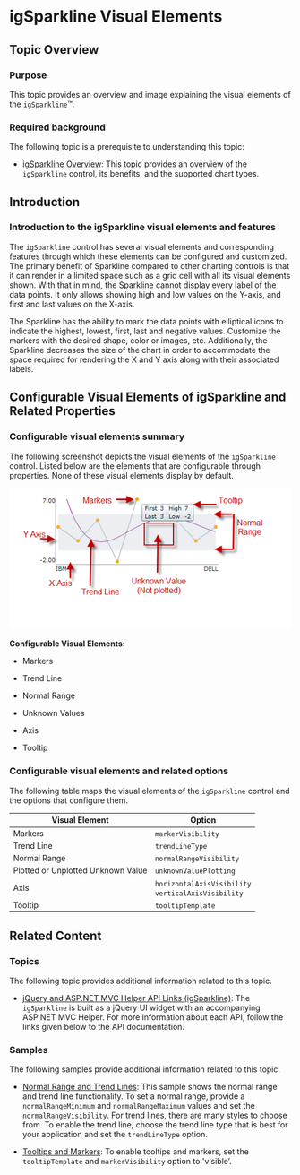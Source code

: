 ﻿<!--
|metadata|
{
    "fileName": "igsparkline-visual-elements",
    "controlName": "igSparkline",
    "tags": ["Charting","Data Binding","Styling"]
}
|metadata|
-->

# igSparkline Visual Elements



## Topic Overview
### Purpose

This topic provides an overview and image explaining the visual elements of the [`igSparkline`](%%jQueryApiUrl%%/ui.igSparkline.html)™.

### Required background

The following topic is a prerequisite to understanding this topic:

- [igSparkline Overview](igSparkline-Overview.html): This topic provides an overview of the `igSparkline` control, its benefits, and the supported chart types.


## Introduction
### Introduction to the igSparkline visual elements and features

The `igSparkline` control has several visual elements and corresponding features through which these elements can be configured and customized. The primary benefit of Sparkline compared to other charting controls is that it can render in a limited space such as a grid cell with all its visual elements shown. With that in mind, the Sparkline cannot display every label of the data points. It only allows showing high and low values on the Y-axis, and first and last values on the X-axis.

The Sparkline has the ability to mark the data points with elliptical icons to indicate the highest, lowest, first, last and negative values. Customize the markers with the desired shape, color or images, etc. Additionally, the Sparkline decreases the size of the chart in order to accommodate the space required for rendering the X and Y axis along with their associated labels.



## Configurable Visual Elements of igSparkline and Related Properties
### Configurable visual elements summary

The following screenshot depicts the visual elements of the `igSparkline` control. Listed below are the elements that are configurable through properties. None of these visual elements display by default.

![](images/igSparkline_Visual_Elements_1.png)

**Configurable Visual Elements:**

- Markers

- Trend Line

- Normal Range

- Unknown Values

- Axis

- Tooltip

### Configurable visual elements and related options

The following table maps the visual elements of the `igSparkline` control and the options that configure them.

Visual Element| Option
---|--- 
Markers| `markerVisibility`
Trend Line| `trendLineType`
Normal Range| `normalRangeVisibility`
Plotted or Unplotted Unknown Value|`unknownValuePlotting`
Axis| `horizontalAxisVisibility`<br>`verticalAxisVisibility`
Tooltip|`tooltipTemplate`


## Related Content
### Topics

The following topic provides additional information related to this topic.

- [jQuery and ASP.NET MVC Helper API Links (igSparkline)](igSparkline-jQuery-and-ASPNET-MVC-API.html): The `igSparkline` is built as a jQuery UI widget with an accompanying ASP.NET MVC Helper. For more information about each API, follow the links given below to the API documentation.


### Samples

The following samples provide additional information related to this topic.

- [Normal Range and Trend Lines](%%SamplesUrl%%/sparkline/normal-range-and-trend-lines): This sample shows the normal range and trend line functionality. To set a normal range, provide a `normalRangeMinimum` and `normalRangeMaximum` values and set the `normalRangeVisibility`. For trend lines, there are many styles to choose from. To enable the trend line, choose the trend line type that is best for your application and set the `trendLineType` option.

- [Tooltips and Markers](%%SamplesUrl%%/sparkline/tooltips-and-markers): To enable tooltips and markers, set the `tooltipTemplate` and `markerVisibility` option to 'visible’.





 

 



